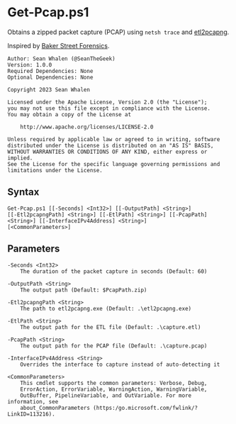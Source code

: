 Get-Pcap.ps1
=============

Obtains a zipped packet capture (PCAP) using `netsh trace` and
[etl2pcapng][etl2pcapng].

Inspired by [Baker Street Forensics][bakerstreet].

    Author: Sean Whalen (@SeanTheGeek)
    Version: 1.0.0
    Required Dependencies: None
    Optional Dependencies: None

    Copyright 2023 Sean Whalen

    Licensed under the Apache License, Version 2.0 (the "License");
    you may not use this file except in compliance with the License.
    You may obtain a copy of the License at

        http://www.apache.org/licenses/LICENSE-2.0

    Unless required by applicable law or agreed to in writing, software
    distributed under the License is distributed on an "AS IS" BASIS,
    WITHOUT WARRANTIES OR CONDITIONS OF ANY KIND, either express or implied.
    See the License for the specific language governing permissions and
    limitations under the License.

Syntax
------

    Get-Pcap.ps1 [[-Seconds] <Int32>] [[-OutputPath] <String>]    
    [[-Etl2pcapngPath] <String>] [[-EtlPath] <String>] [[-PcapPath] <String>] [[-InterfaceIPv4Address] <String>]     
    [<CommonParameters>]

Parameters
----------

    -Seconds <Int32>
        The duration of the packet capture in seconds (Default: 60)

    -OutputPath <String>
        The output path (Default: $PcapPath.zip)

    -Etl2pcapngPath <String>
        The path to etl2pcapng.exe (Default: .\etl2pcapng.exe)

    -EtlPath <String>
        The output path for the ETL file (Default: .\capture.etl)

    -PcapPath <String>
        The output path for the PCAP file (Default: .\capture.pcap)

    -InterfaceIPv4Address <String>
        Overrides the interface to capture instead of auto-detecting it

    <CommonParameters>
        This cmdlet supports the common parameters: Verbose, Debug,
        ErrorAction, ErrorVariable, WarningAction, WarningVariable,
        OutBuffer, PipelineVariable, and OutVariable. For more information, see
        about_CommonParameters (https:/go.microsoft.com/fwlink/?LinkID=113216).

[etl2pcapng]: https://github.com/microsoft/etl2pcapng/releases
[bakerstreet]: https://bakerstreetforensics.com/2022/01/07/quickpcap-capturing-a-pcap-with-powershell/
